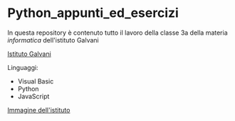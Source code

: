 # Python_appunti_ed_esercizi

In questa repository è contenuto tutto il lavoro della classe 3a della materia *informatica* dell'istituto Galvani

[Istituto Galvani](https://www.iisgalvanimi.edu.it/)

Linguaggi:
* Visual Basic
* Python
* JavaScript

[Immagine dell'istituto](https://www.iisgalvanimi.edu.it/sites/default/files/image_gallery/scuola.jpg)
